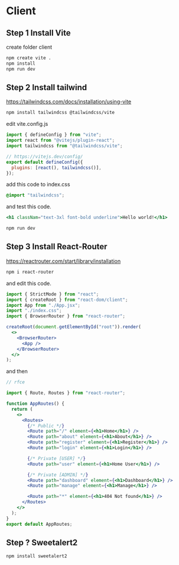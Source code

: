 # Client

## Step 1 Install Vite

create folder client

```bash
npm create vite .
npm install
npm run dev
```

## Step 2 Install tailwind

https://tailwindcss.com/docs/installation/using-vite

```bash
npm install tailwindcss @tailwindcss/vite
```

edit vite.config.js

```js
import { defineConfig } from "vite";
import react from "@vitejs/plugin-react";
import tailwindcss from "@tailwindcss/vite";

// https://vitejs.dev/config/
export default defineConfig({
  plugins: [react(), tailwindcss()],
});
```

add this code to index.css

```css
@import "tailwindcss";
```

and test this code.

```jsx
<h1 classNam="text-3xl font-bold underline">Hello world!</h1>
```

```bash
npm run dev
```

## Step 3 Install React-Router

https://reactrouter.com/start/library/installation

```bash
npm i react-router
```

and edit this code.

```jsx
import { StrictMode } from "react";
import { createRoot } from "react-dom/client";
import App from "./App.jsx";
import "./index.css";
import { BrowserRouter } from "react-router";

createRoot(document.getElementById("root")).render(
  <>
    <BrowserRouter>
      <App />
    </BrowserRouter>
  </>
);
```

and then

```jsx
// rfce

import { Route, Routes } from "react-router";

function AppRoutes() {
  return (
    <>
      <Routes>
        {/* Public */}
        <Route path="/" element={<h1>Home</h1>} />
        <Route path="about" element={<h1>About</h1>} />
        <Route path="register" element={<h1>Register</h1>} />
        <Route path="login" element={<h1>Login</h1>} />

        {/* Private [USER] */}
        <Route path="user" element={<h1>Home User</h1>} />

        {/* Private [ADMIN] */}
        <Route path="dashboard" element={<h1>Dashboard</h1>} />
        <Route path="manage" element={<h1>Manage</h1>} />

        <Route path="*" element={<h1>404 Not found</h1>} />
      </Routes>
    </>
  );
}
export default AppRoutes;
```




## Step ? Sweetalert2
```bash
npm install sweetalert2
```